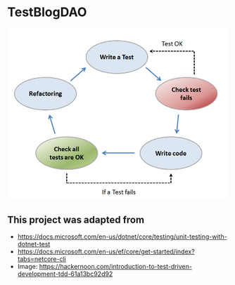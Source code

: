 # TestBlogDAO

![TDD](TDDDiagram.png "Test Driven Development")

## This project was adapted from
* https://docs.microsoft.com/en-us/dotnet/core/testing/unit-testing-with-dotnet-test
* https://docs.microsoft.com/en-us/ef/core/get-started/index?tabs=netcore-cli
* Image: https://hackernoon.com/introduction-to-test-driven-development-tdd-61a13bc92d92
